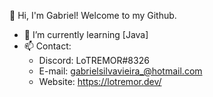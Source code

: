 👋 Hi, I'm Gabriel! Welcome to my Github.

 - 🌱 I’m currently learning [Java]
 - 📫 Contact:
      - Discord: LoTREMOR#8326
      - E-mail: gabrielsilvavieira_@hotmail.com
      - Website: https://lotremor.dev/
